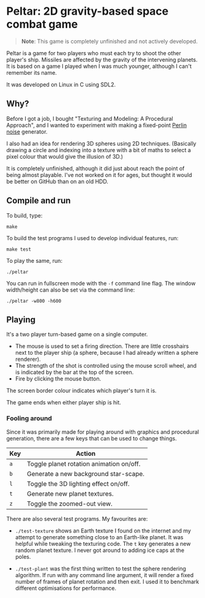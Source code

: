 Peltar: 2D gravity-based space combat game
==========================================

> **Note**: This game is completely unfinished and not actively developed.

Peltar is a game for two players who must each try to shoot the other player's
ship.  Missiles are affected by the gravity of the intervening planets.  It
is based on a game I played when I was much younger, although I can't remember
its name.

It was developed on Linux in C using SDL2.

Why?
----

Before I got a job, I bought "Texturing and Modeling: A Procedural Approach",
and I wanted to experiment with making a fixed-point
[Perlin noise](https://en.wikipedia.org/wiki/Perlin_noise) generator.

I also had an idea for rendering 3D spheres using 2D techniques.  (Basically
drawing a circle and indexing into a texture with a bit of maths to select
a pixel colour that would give the illusion of 3D.)

It is completely unfinished, although it did just about reach the point of
being almost playable.  I've not worked on it for ages, but thought it would
be better on GitHub than on an old HDD.

Compile and run
---------------

To build, type:

```
make
```

To build the test programs I used to develop individual features, run:

```
make test
```

To play the same, run:

```
./peltar
```

You can run in fullscreen mode with the `-f` command line flag.
The window width/height can also be set via the command line:

```
./peltar -w800 -h600
```

Playing
-------

It's a two player turn-based game on a single computer.

* The mouse is used to set a firing direction.
  There are little crosshairs next to the player ship
  (a sphere, because I had already written a sphere renderer).
* The strength of the shot is controlled using the mouse scroll
  wheel, and is indicated by the bar at the top of the screen.
* Fire by clicking the mouse button.

The screen border colour indicates which player's turn it is.

The game ends when either player ship is hit.

### Fooling around

Since it was primarily made for playing around with graphics and procedural
generation, there are a few keys that can be used to change things.

| Key | Action                                   |
| --- | ---------------------------------------- |
| `a` | Toggle planet rotation animation on/off. |
| `b` | Generate a new background star-scape.    |
| `l` | Toggle the 3D lighting effect on/off.    |
| `t` | Generate new planet textures.            |
| `z` | Toggle the zoomed-out view.              |

There are also several test programs.  My favourites are:

* `./test-texture` shows an Earth texture I found on the internet and my
  attempt to generate something close to an Earth-like planet.  It was
  helpful while tweaking the texturing code.  The `t` key generates a new
  random planet texture.  I never got around to adding ice caps at the poles.

* `./test-plant` was the first thing written to test the sphere rendering
  algorithm.  If run with any command line argument, it will render a fixed
  number of frames of planet rotation and then exit.  I used it to benchmark
  different optimisations for performance.
